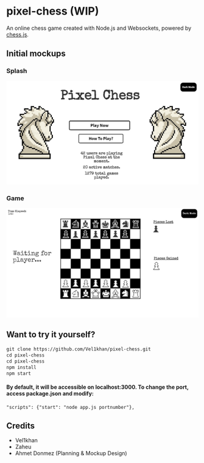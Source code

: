 # pixel-chess (WIP)
An online chess game created with Node.js and Websockets, powered by [chess.js](https://github.com/jhlywa/chess.js/).

## Initial mockups
### Splash
![SplashScreen](chesssplash.jpeg)
### Game
![GameScreen](chessgame.jpeg)

## Want to try it yourself?
```
git clone https://github.com/Vel1khan/pixel-chess.git
cd pixel-chess
cd pixel-chess
npm install
npm start
```
#### By default, it will be accessible on localhost:3000. To change the port, access package.json and modify: 
``` 
"scripts": {"start": "node app.js portnumber"}, 
```

## Credits
* Vel1khan
* Zaheu
* Ahmet Donmez (Planning & Mockup Design)
